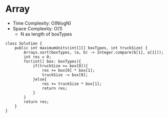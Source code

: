 # Array
* Time Complexity: O(NlogN)
* Space Complexity: O(1)
	* N as length of boxTypes
```
class Solution {
    public int maximumUnits(int[][] boxTypes, int truckSize) {
        Arrays.sort(boxTypes, (a, b) -> Integer.compare(b[1], a[1]));
        int res = 0;
        for(int[] box: boxTypes){
            if(truckSize >= box[0]){
                res += box[0] * box[1];
                truckSize -= box[0];
            }else{
                res += truckSize * box[1];
                return res;
            }
        }
        return res;
    }
}

```